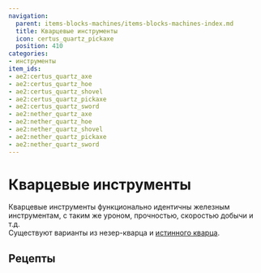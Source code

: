 ```yaml
---
navigation:
  parent: items-blocks-machines/items-blocks-machines-index.md
  title: Кварцевые инструменты
  icon: certus_quartz_pickaxe
  position: 410
categories:
- инструменты
item_ids:
- ae2:certus_quartz_axe
- ae2:certus_quartz_hoe
- ae2:certus_quartz_shovel
- ae2:certus_quartz_pickaxe
- ae2:certus_quartz_sword
- ae2:nether_quartz_axe
- ae2:nether_quartz_hoe
- ae2:nether_quartz_shovel
- ae2:nether_quartz_pickaxe
- ae2:nether_quartz_sword
---
```


# Кварцевые инструменты

<Row>
  <ItemImage id="certus_quartz_axe" scale="4" />
  <ItemImage id="certus_quartz_hoe" scale="4" />
  <ItemImage id="certus_quartz_shovel" scale="4" />
  <ItemImage id="certus_quartz_pickaxe" scale="4" />
  <ItemImage id="certus_quartz_sword" scale="4" />
</Row>

<Row>
  <ItemImage id="nether_quartz_axe" scale="4" />
  <ItemImage id="nether_quartz_hoe" scale="4" />
  <ItemImage id="nether_quartz_shovel" scale="4" />
  <ItemImage id="nether_quartz_pickaxe" scale="4" />
  <ItemImage id="nether_quartz_sword" scale="4" />
</Row>

Кварцевые инструменты функционально идентичны железным инструментам, с таким же уроном, прочностью, скоростью добычи и т.д.  
Существуют варианты из незер-кварца и [истинного кварца](fluix_crystal.md).

## Рецепты

<Column>
  <Row>
    <RecipeFor id="certus_quartz_axe" />
    <RecipeFor id="certus_quartz_hoe" />
    <RecipeFor id="certus_quartz_shovel" />
  </Row>

  <Row>
    <RecipeFor id="certus_quartz_pickaxe" />
    <RecipeFor id="certus_quartz_sword" />
  </Row>

  <Row>
    <RecipeFor id="nether_quartz_axe" />
    <RecipeFor id="nether_quartz_hoe" />
    <RecipeFor id="nether_quartz_shovel" />
  </Row>

  <Row>
    <RecipeFor id="nether_quartz_pickaxe" />
    <RecipeFor id="nether_quartz_sword" />
  </Row>
</Column>